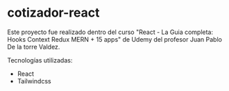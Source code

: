 # cotizador-react

Este proyecto fue realizado dentro del curso "React - La Guia completa: Hooks Context Redux MERN + 15 apps" de Udemy del profesor Juan Pablo De la torre Valdez.

Tecnologías utilizadas:
- React
- Tailwindcss

